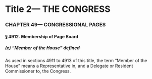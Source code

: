 
# Title 2— THE CONGRESS
### CHAPTER 49— CONGRESSIONAL PAGES
#### § 4912. Membership of Page Board
##### (c) “Member of the House” defined

As used in sections 4911 to 4913 of this title, the term “Member of the House” means a Representative in, and a Delegate or Resident Commissioner to, the Congress.
